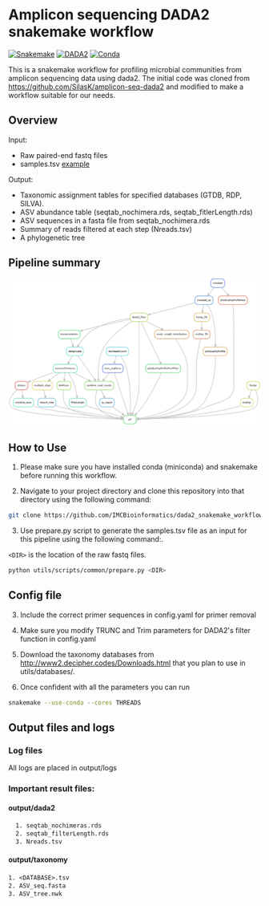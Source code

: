 
# Amplicon sequencing DADA2 snakemake workflow

[![Snakemake](https://img.shields.io/badge/snakemake-v6.13.1-blue)](https://snakemake.bitbucket.io)
[![DADA2](https://img.shields.io/badge/DADA2-v1.14-orange)](https://benjjneb.github.io/dada2/index.html)
[![Conda](https://img.shields.io/badge/conda-v4.11.0-lightgrey)](https://docs.conda.io/en/latest/)


This is a snakemake workflow for profiling microbial communities from amplicon sequencing
data using dada2. The initial code was cloned from https://github.com/SilasK/amplicon-seq-dada2 
and modified to make a workflow suitable for our needs.

## Overview

Input: 
* Raw paired-end fastq files
* samples.tsv [example](samples.tsv)

Output:

* Taxonomic assignment tables for specified databases (GTDB, RDP, SILVA).
* ASV abundance table (seqtab_nochimera.rds, seqtab_fitlerLength.rds)
* ASV sequences in a fasta file from seqtab_nochimera.rds
* Summary of reads filtered at each step (Nreads.tsv)
* A phylogenetic tree


## Pipeline summary

<img src="rulegraph.png" width="600">


## How to Use

1. Please make sure you have installed conda (miniconda) and snakemake before running this workflow.

2. Navigate to your project directory and clone this repository into that directory using the following command:

```bash
git clone https://github.com/IMCBioinformatics/dada2_snakemake_workflow.git
```

3. Use prepare.py script to generate the samples.tsv file as an input for this pipeline using the following command:. 

```<DIR>``` is the location of the raw fastq files.

```bash
python utils/scripts/common/prepare.py <DIR>
```

## Config file

3. Include the correct primer sequences in config.yaml for primer removal

4. Make sure you modify TRUNC and Trim parameters for DADA2's filter function in config.yaml

5. Download the taxonomy databases from http://www2.decipher.codes/Downloads.html  that you plan to use in utils/databases/.

6. Once confident with all the parameters you can run
 
 ```bash
 snakemake --use-conda --cores THREADS
 ```



## Output files and logs

### Log files
All logs are placed in output/logs

### Important result files:
#### output/dada2
      1. seqtab_nochimeras.rds
      2. seqtab_filterLength.rds
      3. Nreads.tsv
#### output/taxonomy
    1. <DATABASE>.tsv
    2. ASV_seq.fasta
    3. ASV_tree.nwk
